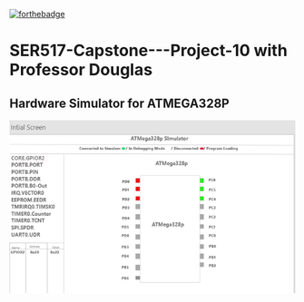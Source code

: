 
[![forthebadge](https://forthebadge.com/images/badges/built-with-love.svg)](https://forthebadge.com)

# SER517-Capstone---Project-10 with Professor Douglas


## Hardware Simulator for ATMEGA328P


![](https://raw.githubusercontent.com/Parsons-Ray/SER517-Capstone---Project-10/master/images/landing_page.png)

